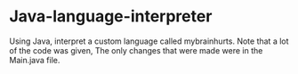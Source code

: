 # Java-language-interpreter
Using Java, interpret a custom language called mybrainhurts. Note that a lot of the code was given, The only changes that were made were in the Main.java file.
